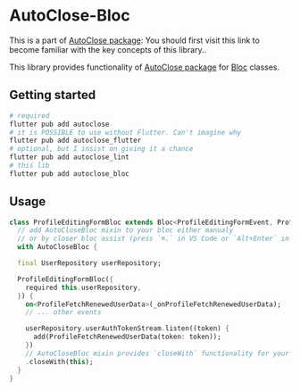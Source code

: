 # AutoClose-Bloc

This is a part of [AutoClose package](https://pub.dev/packages/autoclose): You should first visit this link to 
become familiar with the key concepts of this library..

This library provides functionality of [AutoClose package](https://pub.dev/packages/autoclose) for [Bloc](https://pub.dev/packages/flutter_bloc) classes.

## Getting started

```bash
# required
flutter pub add autoclose 
# it is POSSIBLE to use without Flutter. Can't imagine why
flutter pub add autoclose_flutter
# optional, but I insist on giving it a chance
flutter pub add autoclose_lint
# this lib
flutter pub add autoclose_bloc
```

## Usage

```dart
class ProfileEditingFormBloc extends Bloc<ProfileEditingFormEvent, ProfileEditingFormState> 
  // add AutoCloseBloc mixin to your bloc either manualy
  // or by closer bloc assist (press `⌘.` in VS Code or `Alt+Enter` in IntelliJ Idea)
  with AutoCloseBloc {

  final UserRepository userRepository;

  ProfileEditingFormBloc({
    required this.userRepository,
  }) {
    on<ProfileFetchRenewedUserData>(_onProfileFetchRenewedUserData);
    // ... other events

    userRepository.userAuthTokenStream.listen((token) {
      add(ProfileFetchRenewedUserData(token: token));
    })
    // AutoCloseBloc mixin provides `closeWith` functionality for your Bloc classes
    .closeWith(this);
  }
}
```
